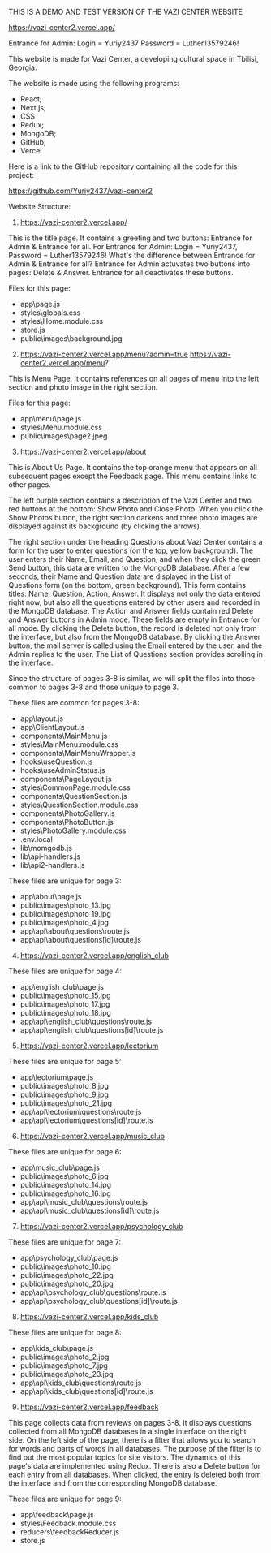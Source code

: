 THIS IS A DEMO AND TEST VERSION OF THE VAZI CENTER WEBSITE

https://vazi-center2.vercel.app/

Entrance for Admin: Login = Yuriy2437 Password = Luther13579246!

This website is made for Vazi Center, a developing cultural space in Tbilisi, Georgia.

The website is made using the following programs:

- React;
- Next.js;
- CSS
- Redux;
- MongoDB;
- GitHub;
- Vercel

Here is a link to the GitHub repository containing all the code for this project:

https://github.com/Yuriy2437/vazi-center2

Website Structure:

1. https://vazi-center2.vercel.app/

This is the title page. It contains a greeting and two buttons: Entrance for Admin & Entrance for all.
For Entrance for Admin: Login = Yuriy2437, Password = Luther13579246!
What's the difference between Entrance for Admin & Entrance for all?
Entrance for Admin actuvates two buttons into pages: Delete & Answer.
Entrance for all deactivates these buttons.

Files for this page:

- app\page.js
- styles\globals.css
- styles\Home.module.css
- store.js
- public\images\background.jpg

2. https://vazi-center2.vercel.app/menu?admin=true
   https://vazi-center2.vercel.app/menu?

This is Menu Page. It contains references on all pages of menu into the left section and photo image in the right section.

Files for this page:

- app\menu\page.js
- styles\Menu.module.css
- public\images\page2.jpeg

3. https://vazi-center2.vercel.app/about

This is About Us Page. It contains the top orange menu that appears on all subsequent pages except the Feedback page. This menu contains links to other pages.

The left purple section contains a description of the Vazi Center and two red buttons at the bottom: Show Photo and Close Photo. When you click the Show Photos button, the right section darkens and three photo images are displayed against its background (by clicking the arrows).

The right section under the heading Questions about Vazi Center contains a form for the user to enter questions (on the top, yellow background). The user enters their Name, Email, and Question, and when they click the green Send button, this data are written to the MongoDB database. After a few seconds, their Name and Question data are displayed in the List of Questions form (on the bottom, green background). This form contains titles: Name, Question, Action, Answer. It displays not only the data entered right now, but also all the questions entered by other users and recorded in the MongoDB database. The Action and Answer fields contain red Delete and Answer buttons in Admin mode. These fields are empty in Entrance for all mode. By clicking the Delete button, the record is deleted not only from the interface, but also from the MongoDB database. By clicking the Answer button, the mail server is called using the Email entered by the user, and the Admin replies to the user. The List of Questions section provides scrolling in the interface.

Since the structure of pages 3-8 is similar, we will split the files into those common to pages 3-8 and those unique to page 3.

These files are common for pages 3-8:

- app\layout.js
- app\ClientLayout.js
- components\MainMenu.js
- styles\MainMenu.module.css
- components\MainMenuWrapper.js
- hooks\useQuestion.js
- hooks\useAdminStatus.js
- components\PageLayout.js
- styles\CommonPage.module.css
- components\QuestionSection.js
- styles\QuestionSection.module.css
- components\PhotoGallery.js
- components\PhotoButton.js
- styles\PhotoGallery.module.css
- .env.local
- lib\momgodb.js
- lib\api-handlers.js
- lib\api2-handlers.js

These files are unique for page 3:

- app\about\page.js
- public\images\photo_13.jpg
- public\images\photo_19.jpg
- public\images\photo_4.jpg
- app\api\about\questions\route.js
- app\api\about\questions\[id]\route.js

4. https://vazi-center2.vercel.app/english_club

These files are unique for page 4:

- app\english_club\page.js
- public\images\photo_15.jpg
- public\images\photo_17.jpg
- public\images\photo_18.jpg
- app\api\english_club\questions\route.js
- app\api\english_club\questions\[id]\route.js

5. https://vazi-center2.vercel.app/lectorium

These files are unique for page 5:

- app\lectorium\page.js
- public\images\photo_8.jpg
- public\images\photo_9.jpg
- public\images\photo_21.jpg
- app\api\lectorium\questions\route.js
- app\api\lectorium\questions\[id]\route.js

6. https://vazi-center2.vercel.app/music_club

These files are unique for page 6:

- app\music_club\page.js
- public\images\photo_6.jpg
- public\images\photo_14.jpg
- public\images\photo_16.jpg
- app\api\music_club\questions\route.js
- app\api\music_club\questions\[id]\route.js

7. https://vazi-center2.vercel.app/psychology_club

These files are unique for page 7:

- app\psychology_club\page.js
- public\images\photo_10.jpg
- public\images\photo_22.jpg
- public\images\photo_20.jpg
- app\api\psychology_club\questions\route.js
- app\api\psychology_club\questions\[id]\route.js

8. https://vazi-center2.vercel.app/kids_club

These files are unique for page 8:

- app\kids_club\page.js
- public\images\photo_2.jpg
- public\images\photo_7.jpg
- public\images\photo_23.jpg
- app\api\kids_club\questions\route.js
- app\api\kids_club\questions\[id]\route.js

9. https://vazi-center2.vercel.app/feedback

This page collects data from reviews on pages 3-8. It displays questions collected from all MongoDB databases in a single interface on the right side. On the left side of the page, there is a filter that allows you to search for words and parts of words in all databases. The purpose of the filter is to find out the most popular topics for site visitors. The dynamics of this page's data are implemented using Redux. There is also a Delete button for each entry from all databases. When clicked, the entry is deleted both from the interface and from the corresponding MongoDB database.

These files are unique for page 9:

- app\feedback\page.js
- styles\Feedback.module.css
- reducers\feedbackReducer.js
- store.js
